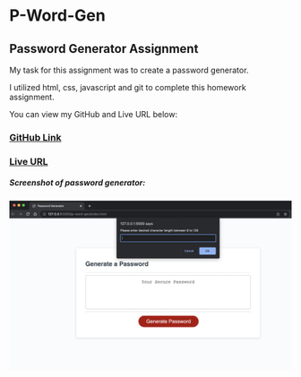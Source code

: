 # P-Word-Gen

## Password Generator Assignment

My task for this assignment was to create a password generator.

I utilized html, css, javascript and git to complete this homework assignment. 

You can view my GitHub and Live URL below:
### [GitHub Link](https://github.com/mduhart82/p-word-gen) 
### [Live URL]()



##### Screenshot of password generator:
![](PW%20Gen%20ScrnSht.png)